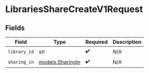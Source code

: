 # LibrariesShareCreateV1Request


## Fields

| Field                                      | Type                                       | Required                                   | Description                                |
| ------------------------------------------ | ------------------------------------------ | ------------------------------------------ | ------------------------------------------ |
| `library_id`                               | *str*                                      | :heavy_check_mark:                         | N/A                                        |
| `sharing_in`                               | [models.SharingIn](../models/sharingin.md) | :heavy_check_mark:                         | N/A                                        |